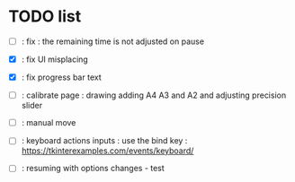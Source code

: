 # TODO list
* [ ] : fix : the remaining time is not adjusted on pause
* [x] : fix UI misplacing
* [x] : fix progress bar text

* [ ] : calibrate page : drawing adding A4 A3 and A2 and adjusting precision slider
* [ ] : manual move 
* [ ] : keyboard actions inputs : use the bind key : https://tkinterexamples.com/events/keyboard/
* [ ] : resuming with options changes - test

